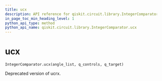 ```yaml
---
title: ucx
description: API reference for qiskit.circuit.library.IntegerComparator.ucx
in_page_toc_min_heading_level: 1
python_api_type: method
python_api_name: qiskit.circuit.library.IntegerComparator.ucx
---
```


# ucx

<span id="qiskit.circuit.library.IntegerComparator.ucx" />

`IntegerComparator.ucx(angle_list, q_controls, q_target)`

Deprecated version of ucrx.

